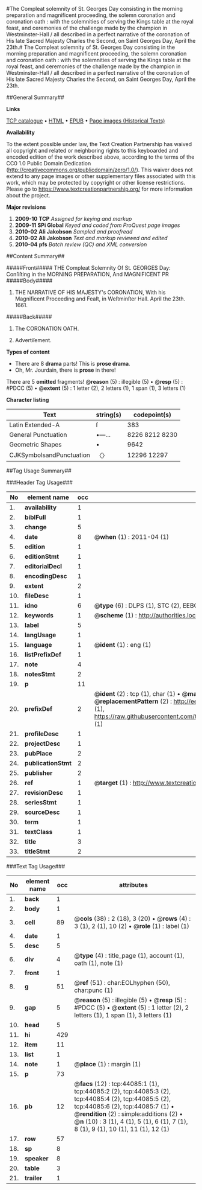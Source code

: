 #The Compleat solemnity of St. Georges Day consisting in the morning preparation and magnificent proceeding, the solemn coronation and coronation oath : with the solemnities of serving the Kings table at the royal feast, and ceremonies of the challenge made by the champion in Westminster-Hall / all described in a perfect narrative of the coronation of His late Sacred Majesty Charles the Second, on Saint Georges Day, April the 23th.#
The Compleat solemnity of St. Georges Day consisting in the morning preparation and magnificent proceeding, the solemn coronation and coronation oath : with the solemnities of serving the Kings table at the royal feast, and ceremonies of the challenge made by the champion in Westminster-Hall / all described in a perfect narrative of the coronation of His late Sacred Majesty Charles the Second, on Saint Georges Day, April the 23th.

##General Summary##

**Links**

[TCP catalogue](http://www.ota.ox.ac.uk/tcp/)  • 
[HTML](http://tei.it.ox.ac.uk/tcp/Texts-HTML/free/A34/A34175.html)  • 
[EPUB](http://tei.it.ox.ac.uk/tcp/Texts-EPUB/free/A34/A34175.epub) • 
[Page images (Historical Texts)](https://historicaltexts.jisc.ac.uk/eebo-09790624e)

**Availability**

To the extent possible under law, the Text Creation Partnership has waived all copyright and related or neighboring rights to this keyboarded and encoded edition of the work described above, according to the terms of the CC0 1.0 Public Domain Dedication (http://creativecommons.org/publicdomain/zero/1.0/). This waiver does not extend to any page images or other supplementary files associated with this work, which may be protected by copyright or other license restrictions. Please go to https://www.textcreationpartnership.org/ for more information about the project.

**Major revisions**

1. __2009-10__ __TCP__ *Assigned for keying and markup*
1. __2009-11__ __SPi Global__ *Keyed and coded from ProQuest page images*
1. __2010-02__ __Ali Jakobson__ *Sampled and proofread*
1. __2010-02__ __Ali Jakobson__ *Text and markup reviewed and edited*
1. __2010-04__ __pfs__ *Batch review (QC) and XML conversion*

##Content Summary##

#####Front#####
THE Compleat Solemnity Of St. GEORGES Day: Conſiſting in the MORNING PREPARATION, And MAGNIFICENT PR
#####Body#####

1. THE NARRATIVE OF HIS MAJESTY's CORONATION, With his Magnificent Proceeding and Feaſt, in Weſtminſter Hall. April the 23th. 1661.

#####Back#####

1. The CORONATION OATH.

1. Advertiſement.

**Types of content**

  * There are 8 **drama** parts! This is **prose drama**.
  * Oh, Mr. Jourdain, there is **prose** in there!

There are 5 **omitted** fragments! 
 @__reason__ (5) : illegible (5)  •  @__resp__ (5) : #PDCC (5)  •  @__extent__ (5) : 1 letter (2), 2 letters (1), 1 span (1), 3 letters (1)

**Character listing**


|Text|string(s)|codepoint(s)|
|---|---|---|
|Latin Extended-A|ſ|383|
|General Punctuation|•—…|8226 8212 8230|
|Geometric Shapes|▪|9642|
|CJKSymbolsandPunctuation|〈〉|12296 12297|

##Tag Usage Summary##

###Header Tag Usage###

|No|element name|occ|attributes|
|---|---|---|---|
|1.|__availability__|1||
|2.|__biblFull__|1||
|3.|__change__|5||
|4.|__date__|8| @__when__ (1) : 2011-04 (1)|
|5.|__edition__|1||
|6.|__editionStmt__|1||
|7.|__editorialDecl__|1||
|8.|__encodingDesc__|1||
|9.|__extent__|2||
|10.|__fileDesc__|1||
|11.|__idno__|6| @__type__ (6) : DLPS (1), STC (2), EEBO-CITATION (1), OCLC (1), VID (1)|
|12.|__keywords__|1| @__scheme__ (1) : http://authorities.loc.gov/ (1)|
|13.|__label__|5||
|14.|__langUsage__|1||
|15.|__language__|1| @__ident__ (1) : eng (1)|
|16.|__listPrefixDef__|1||
|17.|__note__|4||
|18.|__notesStmt__|2||
|19.|__p__|11||
|20.|__prefixDef__|2| @__ident__ (2) : tcp (1), char (1)  •  @__matchPattern__ (2) : ([0-9\-]+):([0-9IVX]+) (1), (.+) (1)  •  @__replacementPattern__ (2) : http://eebo.chadwyck.com/downloadtiff?vid=$1&page=$2 (1), https://raw.githubusercontent.com/textcreationpartnership/Texts/master/tcpchars.xml#$1 (1)|
|21.|__profileDesc__|1||
|22.|__projectDesc__|1||
|23.|__pubPlace__|2||
|24.|__publicationStmt__|2||
|25.|__publisher__|2||
|26.|__ref__|1| @__target__ (1) : http://www.textcreationpartnership.org/docs/. (1)|
|27.|__revisionDesc__|1||
|28.|__seriesStmt__|1||
|29.|__sourceDesc__|1||
|30.|__term__|1||
|31.|__textClass__|1||
|32.|__title__|3||
|33.|__titleStmt__|2||


###Text Tag Usage###

|No|element name|occ|attributes|
|---|---|---|---|
|1.|__back__|1||
|2.|__body__|1||
|3.|__cell__|89| @__cols__ (38) : 2 (18), 3 (20)  •  @__rows__ (4) : 3 (1), 2 (1), 10 (2)  •  @__role__ (1) : label (1)|
|4.|__date__|1||
|5.|__desc__|5||
|6.|__div__|4| @__type__ (4) : title_page (1), account (1), oath (1), note (1)|
|7.|__front__|1||
|8.|__g__|51| @__ref__ (51) : char:EOLhyphen (50), char:punc (1)|
|9.|__gap__|5| @__reason__ (5) : illegible (5)  •  @__resp__ (5) : #PDCC (5)  •  @__extent__ (5) : 1 letter (2), 2 letters (1), 1 span (1), 3 letters (1)|
|10.|__head__|5||
|11.|__hi__|429||
|12.|__item__|11||
|13.|__list__|1||
|14.|__note__|1| @__place__ (1) : margin (1)|
|15.|__p__|73||
|16.|__pb__|12| @__facs__ (12) : tcp:44085:1 (1), tcp:44085:2 (2), tcp:44085:3 (2), tcp:44085:4 (2), tcp:44085:5 (2), tcp:44085:6 (2), tcp:44085:7 (1)  •  @__rendition__ (2) : simple:additions (2)  •  @__n__ (10) : 3 (1), 4 (1), 5 (1), 6 (1), 7 (1), 8 (1), 9 (1), 10 (1), 11 (1), 12 (1)|
|17.|__row__|57||
|18.|__sp__|8||
|19.|__speaker__|8||
|20.|__table__|3||
|21.|__trailer__|1||
